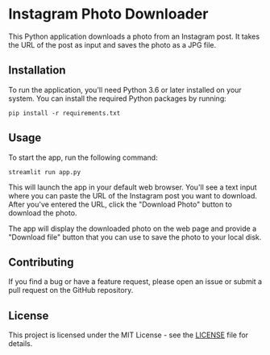 # Instagram Photo Downloader

This Python application downloads a photo from an Instagram post. It takes the URL of the post as input and saves the photo as a JPG file.

## Installation

To run the application, you'll need Python 3.6 or later installed on your system. You can install the required Python packages by running:

```
pip install -r requirements.txt
```

## Usage

To start the app, run the following command:

```
streamlit run app.py
```

This will launch the app in your default web browser. You'll see a text input where you can paste the URL of the Instagram post you want to download. After you've entered the URL, click the "Download Photo" button to download the photo.

The app will display the downloaded photo on the web page and provide a "Download file" button that you can use to save the photo to your local disk.

## Contributing

If you find a bug or have a feature request, please open an issue or submit a pull request on the GitHub repository.

## License

This project is licensed under the MIT License - see the [LICENSE](LICENSE) file for details.